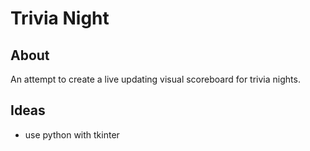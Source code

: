 # Trivia Night

## About

An attempt to create a live updating visual scoreboard for trivia nights.


## Ideas

* use python with tkinter

